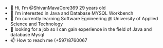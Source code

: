 - 👋 Hi, I’m @ShivanMavaCore369 29 years old
- 👀 I’m interested in Java and Database MYSQL Workbench
- 🌱 I’m currently learning Software Egnineering @ University of Applied Science and Technology
- 💞️ looking for a job so I can gain experience in the field of Java and database Mysql
- 📫 How to reach me (+597)8760067

<!---
ShivanMavaCore369/ShivanMavaCore369 is a ✨ special ✨ repository because its `README.md` (this file) appears on your GitHub profile.
You can click the Preview link to take a look at your changes.
--->
